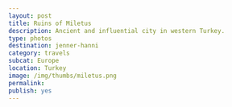 ```yaml
---
layout: post
title: Ruins of Miletus
description: Ancient and influential city in western Turkey.
type: photos
destination: jenner-hanni
category: travels
subcat: Europe
location: Turkey
image: /img/thumbs/miletus.png
permalink: 
publish: yes
---
```


<p><a href="https://jenner.smugmug.com/Europe/2009-Miletus-Turkey/i-JXJkJWk/0/M/DSCF2638-M.jpg">
<img src="https://jenner.smugmug.com/Europe/2009-Miletus-Turkey/i-JXJkJWk/0/M/DSCF2638-M.jpg" alt=""></a></p>

<p><a href="https://jenner.smugmug.com/Europe/2009-Miletus-Turkey/i-d5JbxNK/0/M/DSCF2637-M.jpg">
<img src="https://jenner.smugmug.com/Europe/2009-Miletus-Turkey/i-d5JbxNK/0/M/DSCF2637-M.jpg" alt=""></a></p>

<p><a href="https://jenner.smugmug.com/Europe/2009-Miletus-Turkey/i-NRsJbQm/0/M/DSCF2639-M.jpg">
<img src="https://jenner.smugmug.com/Europe/2009-Miletus-Turkey/i-NRsJbQm/0/M/DSCF2639-M.jpg" alt=""></a></p>

<p><a href="https://jenner.smugmug.com/Europe/2009-Miletus-Turkey/i-cD6hVtd/0/M/DSCF2640-M.jpg">
<img src="https://jenner.smugmug.com/Europe/2009-Miletus-Turkey/i-cD6hVtd/0/M/DSCF2640-M.jpg" alt=""></a></p>

<p><a href="https://jenner.smugmug.com/Europe/2009-Miletus-Turkey/i-hnprGcf/0/M/DSCF2641-M.jpg">
<img src="https://jenner.smugmug.com/Europe/2009-Miletus-Turkey/i-hnprGcf/0/M/DSCF2641-M.jpg" alt=""></a></p>

<p><a href="https://jenner.smugmug.com/Europe/2009-Miletus-Turkey/i-LQDZmFv/0/M/DSCF2644-M.jpg">
<img src="https://jenner.smugmug.com/Europe/2009-Miletus-Turkey/i-LQDZmFv/0/M/DSCF2644-M.jpg" alt=""></a></p>

<p><a href="https://jenner.smugmug.com/Europe/2009-Miletus-Turkey/i-fqCpNrJ/0/M/DSCF2643-M.jpg">
<img src="https://jenner.smugmug.com/Europe/2009-Miletus-Turkey/i-fqCpNrJ/0/M/DSCF2643-M.jpg" alt=""></a></p>

<p><a href="https://jenner.smugmug.com/Europe/2009-Miletus-Turkey/i-sF3x6Hb/0/M/DSCF2645-M.jpg">
<img src="https://jenner.smugmug.com/Europe/2009-Miletus-Turkey/i-sF3x6Hb/0/M/DSCF2645-M.jpg" alt=""></a></p>

<p><a href="https://jenner.smugmug.com/Europe/2009-Miletus-Turkey/i-cGJrHCB/0/M/DSCF2646-M.jpg">
<img src="https://jenner.smugmug.com/Europe/2009-Miletus-Turkey/i-cGJrHCB/0/M/DSCF2646-M.jpg" alt=""></a></p>

<p><a href="https://jenner.smugmug.com/Europe/2009-Miletus-Turkey/i-Fnd6sSt/0/M/DSCF2655-M.jpg">
<img src="https://jenner.smugmug.com/Europe/2009-Miletus-Turkey/i-Fnd6sSt/0/M/DSCF2655-M.jpg" alt=""></a></p>

<p><a href="https://jenner.smugmug.com/Europe/2009-Miletus-Turkey/i-VqTNZjM/0/M/DSCF2648-M.jpg">
<img src="https://jenner.smugmug.com/Europe/2009-Miletus-Turkey/i-VqTNZjM/0/M/DSCF2648-M.jpg" alt=""></a></p>

<p><a href="https://jenner.smugmug.com/Europe/2009-Miletus-Turkey/i-KXdt369/0/M/DSCF2662-M.jpg">
<img src="https://jenner.smugmug.com/Europe/2009-Miletus-Turkey/i-KXdt369/0/M/DSCF2662-M.jpg" alt=""></a></p>

<p><a href="https://jenner.smugmug.com/Europe/2009-Miletus-Turkey/i-Zh3J7V9/0/M/DSCF2664-M.jpg">
<img src="https://jenner.smugmug.com/Europe/2009-Miletus-Turkey/i-Zh3J7V9/0/M/DSCF2664-M.jpg" alt=""></a></p>

<p><a href="https://jenner.smugmug.com/Europe/2009-Miletus-Turkey/i-nSkrcPz/0/M/DSCF2660-M.jpg">
<img src="https://jenner.smugmug.com/Europe/2009-Miletus-Turkey/i-nSkrcPz/0/M/DSCF2660-M.jpg" alt=""></a></p>

<p><a href="https://jenner.smugmug.com/Europe/2009-Miletus-Turkey/i-ZxZ9wWT/0/M/DSCF2667-M.jpg">
<img src="https://jenner.smugmug.com/Europe/2009-Miletus-Turkey/i-ZxZ9wWT/0/M/DSCF2667-M.jpg" alt=""></a></p>

<p><a href="https://jenner.smugmug.com/Europe/2009-Miletus-Turkey/i-NGsqWWd/0/M/DSCF2671-M.jpg">
<img src="https://jenner.smugmug.com/Europe/2009-Miletus-Turkey/i-NGsqWWd/0/M/DSCF2671-M.jpg" alt=""></a></p>

<p><a href="https://jenner.smugmug.com/Europe/2009-Miletus-Turkey/i-8QfzjdH/0/M/DSCF2673-M.jpg">
<img src="https://jenner.smugmug.com/Europe/2009-Miletus-Turkey/i-8QfzjdH/0/M/DSCF2673-M.jpg" alt=""></a></p>

<p><a href="https://jenner.smugmug.com/Europe/2009-Miletus-Turkey/i-ftVLhDR/0/M/DSCF2672-M.jpg">
<img src="https://jenner.smugmug.com/Europe/2009-Miletus-Turkey/i-ftVLhDR/0/M/DSCF2672-M.jpg" alt=""></a></p>

<p><a href="https://jenner.smugmug.com/Europe/2009-Miletus-Turkey/i-jbPcqX3/0/M/DSCF2678-M.jpg">
<img src="https://jenner.smugmug.com/Europe/2009-Miletus-Turkey/i-jbPcqX3/0/M/DSCF2678-M.jpg" alt=""></a></p>


